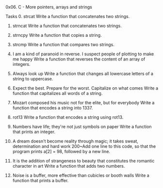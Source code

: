 0x06. C - More pointers, arrays and strings

Tasks
0. strcat
	Write a function that concatenates two strings.

1. strncat
	Write a function that concatenates two strings.

2. strncpy
	Write a function that copies a string.

3. strcmp
	Write a function that compares two strings.

4. I am a kind of paranoid in reverse. I suspect people of plotting to make me happy
	Write a function that reverses the content of an array of integers.

5. Always look up
	Write a function that changes all lowercase letters of a string to uppercase.

6. Expect the best. Prepare for the worst. Capitalize on what comes
	Write a function that capitalizes all words of a string.

7. Mozart composed his music not for the elite, but for everybody
	Write a function that encodes a string into 1337.

8. rot13
	Write a function that encodes a string using rot13.

9. Numbers have life; they're not just symbols on paper
	Write a function that prints an integer.

10. A dream doesn't become reality through magic; it takes sweat, determination and hard work
	200~Add one line to this code, so that the program prints a[2] = 98, followed by a new line.

11. It is the addition of strangeness to beauty that constitutes the romantic character in art
	Write a function that adds two numbers.	

12. Noise is a buffer, more effective than cubicles or booth walls
	Write a function that prints a buffer.


